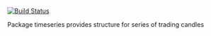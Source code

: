 [![Build Status](https://travis-ci.org/evsamsonov/trading-timeseries.svg?branch=master)](https://travis-ci.org/evsamsonov/trading-timeseries)

Package timeseries provides structure for series of trading candles
